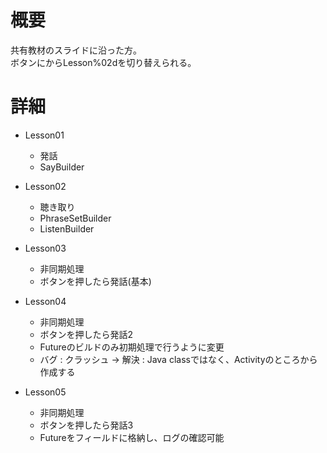 # 概要
共有教材のスライドに沿った方。  
ボタンにからLesson%02dを切り替えられる。

# 詳細
- Lesson01
  - 発話
  - SayBuilder

- Lesson02
  - 聴き取り
  - PhraseSetBuilder
  - ListenBuilder

- Lesson03
  - 非同期処理
  - ボタンを押したら発話(基本)

- Lesson04
  - 非同期処理
  - ボタンを押したら発話2
  - Futureのビルドのみ初期処理で行うように変更
  - バグ : クラッシュ -> 解決 : Java classではなく、Activityのところから作成する

- Lesson05
  - 非同期処理
  - ボタンを押したら発話3
  - Futureをフィールドに格納し、ログの確認可能